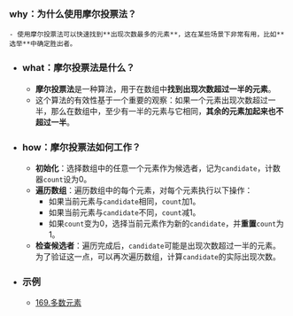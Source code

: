 ### why：为什么使用摩尔投票法？
	- 使用摩尔投票法可以快速找到**出现次数最多的元素**，这在某些场景下非常有用，比如**选举**中确定胜出者。
- ### what：摩尔投票法是什么？
	- **摩尔投票法**是一种算法，用于在数组中**找到出现次数超过一半的元素**。
	- 这个算法的有效性基于一个重要的观察：如果一个元素出现次数超过一半，那么在数组中，至少有一半的元素与它相同，**其余的元素加起来也不超过一半**。
- ### how：摩尔投票法如何工作？
	- **初始化**：选择数组中的任意一个元素作为候选者，记为`candidate`，计数器`count`设为0。
	- **遍历数组**：遍历数组中的每个元素，对每个元素执行以下操作：
		- 如果当前元素与`candidate`相同，`count`加1。
		- 如果当前元素与`candidate`不同，`count`减1。
		- 如果`count`变为0，选择当前元素作为新的`candidate`，并**重置**`count`为1。
	- **检查候选者**：遍历完成后，`candidate`可能是出现次数超过一半的元素。为了验证这一点，可以再次遍历数组，计算`candidate`的实际出现次数。
- ### 示例
	- [169.多数元素](https://leetcode.cn/problems/majority-element/description/?envType=study-plan-v2&envId=top-interview-150)